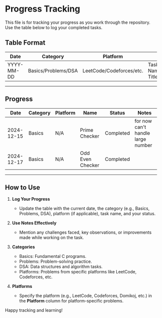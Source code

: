 # Progress Tracking

This file is for tracking your progress as you work through the repository. Use the table below to log your completed tasks.

## Table Format

| Date       | Category         | Platform         | Name                        | Status      | Notes                        |
|------------|------------------|------------------|-----------------------------|-------------|------------------------------|
| YYYY-MM-DD | Basics/Problems/DSA | LeetCode/Codeforces/etc. | Task Name/Problem Title    | Not Started/In Progress/Completed | Notes or observations          |

---

## Progress

| Date       | Category         | Platform         | Name                        | Status      | Notes                        |
|------------|------------------|------------------|-----------------------------|-------------|------------------------------|
| 2024-12-15 | Basics           | N/A              | Prime Checker               | Completed   | for now can't handle large number|
| 2024-12-17 | Basics           | N/A              | Odd Even Checker            | Completed   |                              |

---

## How to Use

1. **Log Your Progress**
   - Update the table with the current date, the category (e.g., Basics, Problems, DSA), platform (if applicable), task name, and your status.

2. **Use Notes Effectively**
   - Mention any challenges faced, key observations, or improvements made while working on the task.

3. **Categories**
   - Basics: Fundamental C programs.
   - Problems: Problem-solving practice.
   - DSA: Data structures and algorithm tasks.
   - Platforms: Problems from specific platforms like LeetCode, Codeforces, etc.

4. **Platforms**
   - Specify the platform (e.g., LeetCode, Codeforces, Domikoj, etc.) in the **Platform** column for platform-specific problems.

Happy tracking and learning!

